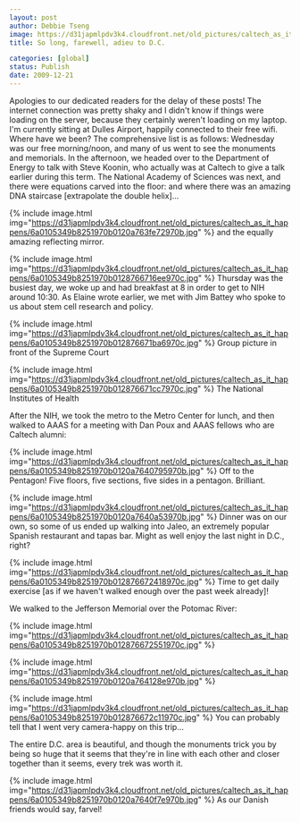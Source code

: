 ```yaml
---
layout: post
author: Debbie Tseng
image: https://d31japmlpdv3k4.cloudfront.net/old_pictures/caltech_as_it_happens/6a0105349b8251970b0128766711b4970c.jpg
title: So long, farewell, adieu to D.C.

categories: [global]
status: Publish
date: 2009-12-21
---
```


Apologies to our dedicated readers for the delay of these posts! The internet connection was pretty shaky and I didn't know if things were loading on the server, because they certainly weren't loading on my laptop. I'm currently sitting at Dulles Airport, happily connected to their free wifi. 
Where have we been? The comprehensive list is as follows: Wednesday was our free morning/noon, and many of us went to see the monuments and memorials. In the afternoon, we headed over to the Department of Energy to talk with Steve Koonin, who actually was at Caltech to give a talk earlier during this term. The National Academy of Sciences was next, and there were equations carved into the floor:
and where there was an amazing DNA staircase [extrapolate the double helix]...


{% include image.html img="https://d31japmlpdv3k4.cloudfront.net/old_pictures/caltech_as_it_happens/6a0105349b8251970b0120a763fe72970b.jpg" %}
and the equally amazing reflecting mirror.


{% include image.html img="https://d31japmlpdv3k4.cloudfront.net/old_pictures/caltech_as_it_happens/6a0105349b8251970b0128766716ee970c.jpg" %}
Thursday was the busiest day, we woke up and had breakfast at 8 in order to get to NIH around 10:30. As Elaine wrote earlier, we met with Jim Battey who spoke to us about stem cell research and policy.


{% include image.html img="https://d31japmlpdv3k4.cloudfront.net/old_pictures/caltech_as_it_happens/6a0105349b8251970b012876671ba6970c.jpg" %}
Group picture in front of the Supreme Court


{% include image.html img="https://d31japmlpdv3k4.cloudfront.net/old_pictures/caltech_as_it_happens/6a0105349b8251970b012876671cc7970c.jpg" %}
The National Institutes of Health

After the NIH, we took the metro to the Metro Center for lunch, and then walked to AAAS for a meeting with Dan Poux and AAAS fellows who are Caltech alumni:


{% include image.html img="https://d31japmlpdv3k4.cloudfront.net/old_pictures/caltech_as_it_happens/6a0105349b8251970b0120a7640795970b.jpg" %}
Off to the Pentagon! Five floors, five sections, five sides in a pentagon. Brilliant.


{% include image.html img="https://d31japmlpdv3k4.cloudfront.net/old_pictures/caltech_as_it_happens/6a0105349b8251970b0120a7640a53970b.jpg" %}
Dinner was on our own, so some of us ended up walking into Jaleo, an extremely popular Spanish restaurant and tapas bar. Might as well enjoy the last night in D.C., right? 


{% include image.html img="https://d31japmlpdv3k4.cloudfront.net/old_pictures/caltech_as_it_happens/6a0105349b8251970b012876672418970c.jpg" %}
Time to get daily exercise [as if we haven't walked enough over the past week already]! 

We walked to the Jefferson Memorial over the Potomac River:


{% include image.html img="https://d31japmlpdv3k4.cloudfront.net/old_pictures/caltech_as_it_happens/6a0105349b8251970b012876672551970c.jpg" %}


{% include image.html img="https://d31japmlpdv3k4.cloudfront.net/old_pictures/caltech_as_it_happens/6a0105349b8251970b0120a764128e970b.jpg" %}


{% include image.html img="https://d31japmlpdv3k4.cloudfront.net/old_pictures/caltech_as_it_happens/6a0105349b8251970b012876672c11970c.jpg" %}
You can probably tell that I went very camera-happy on this trip... 

The entire D.C. area is beautiful, and though the monuments trick you by being so huge that it seems that they're in line with each other and closer together than it seems, every trek was worth it.


{% include image.html img="https://d31japmlpdv3k4.cloudfront.net/old_pictures/caltech_as_it_happens/6a0105349b8251970b0120a7640f7e970b.jpg" %}
As our Danish friends would say, farvel!
